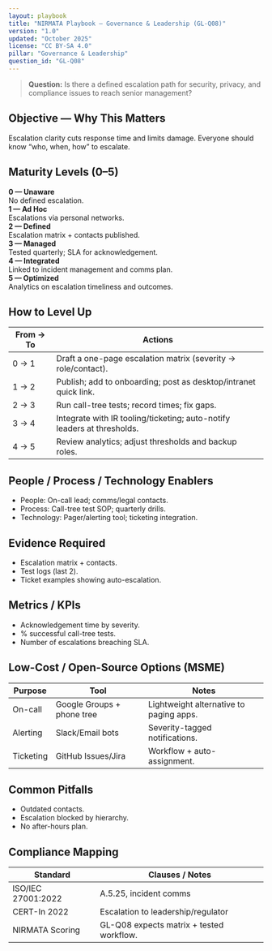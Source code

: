 ```yaml
---
layout: playbook
title: "NIRMATA Playbook — Governance & Leadership (GL-Q08)"
version: "1.0"
updated: "October 2025"
license: "CC BY-SA 4.0"
pillar: "Governance & Leadership"
question_id: "GL-Q08"
---
```


> **Question:** Is there a defined escalation path for security, privacy, and compliance issues to reach senior management?

## Objective — Why This Matters
Escalation clarity cuts response time and limits damage. Everyone should know “who, when, how” to escalate.

## Maturity Levels (0–5)
<div class="levels-grid">
  <div class="level level-0"><strong>0 — Unaware</strong><br>No defined escalation.</div>
  <div class="level level-1"><strong>1 — Ad Hoc</strong><br>Escalations via personal networks.</div>
  <div class="level level-2"><strong>2 — Defined</strong><br>Escalation matrix + contacts published.</div>
  <div class="level level-3"><strong>3 — Managed</strong><br>Tested quarterly; SLA for acknowledgement.</div>
  <div class="level level-4"><strong>4 — Integrated</strong><br>Linked to incident management and comms plan.</div>
  <div class="level level-5"><strong>5 — Optimized</strong><br>Analytics on escalation timeliness and outcomes.</div>
</div>

## How to Level Up

| From → To | Actions |
|---|---|
|0 → 1 | Draft a one-page escalation matrix (severity → role/contact). |
|1 → 2 | Publish; add to onboarding; post as desktop/intranet quick link. |
|2 → 3 | Run call-tree tests; record times; fix gaps. |
|3 → 4 | Integrate with IR tooling/ticketing; auto-notify leaders at thresholds. |
|4 → 5 | Review analytics; adjust thresholds and backup roles. |

## People / Process / Technology Enablers
- People: On-call lead; comms/legal contacts.
- Process: Call-tree test SOP; quarterly drills.
- Technology: Pager/alerting tool; ticketing integration.

## Evidence Required
- Escalation matrix + contacts.
- Test logs (last 2).
- Ticket examples showing auto-escalation.

## Metrics / KPIs
- Acknowledgement time by severity.
- % successful call-tree tests.
- Number of escalations breaching SLA.

## Low-Cost / Open-Source Options (MSME)

| Purpose | Tool | Notes |
|---|---|---|
|On-call | Google Groups + phone tree | Lightweight alternative to paging apps. |
|Alerting | Slack/Email bots | Severity-tagged notifications. |
|Ticketing | GitHub Issues/Jira | Workflow + auto-assignment. |

## Common Pitfalls
- Outdated contacts.
- Escalation blocked by hierarchy.
- No after-hours plan.

## Compliance Mapping

| Standard | Clauses / Notes |
|---|---|
|ISO/IEC 27001:2022 | A.5.25, incident comms |
|CERT-In 2022 | Escalation to leadership/regulator |
|NIRMATA Scoring | GL-Q08 expects matrix + tested workflow.
